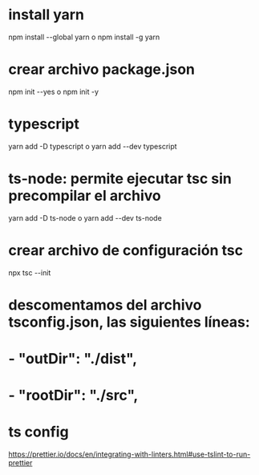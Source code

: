 # install yarn
npm install --global yarn
o
npm install -g yarn

# crear archivo package.json
npm init --yes
o
npm init -y

# typescript
yarn add -D typescript
o 
yarn add --dev typescript

# ts-node: permite ejecutar tsc sin precompilar el archivo
yarn add -D ts-node
o
yarn add --dev ts-node

# crear archivo de configuración tsc
npx tsc --init

# descomentamos del archivo tsconfig.json, las siguientes líneas:
# - "outDir": "./dist",
# - "rootDir": "./src",


# ts config
https://prettier.io/docs/en/integrating-with-linters.html#use-tslint-to-run-prettier
